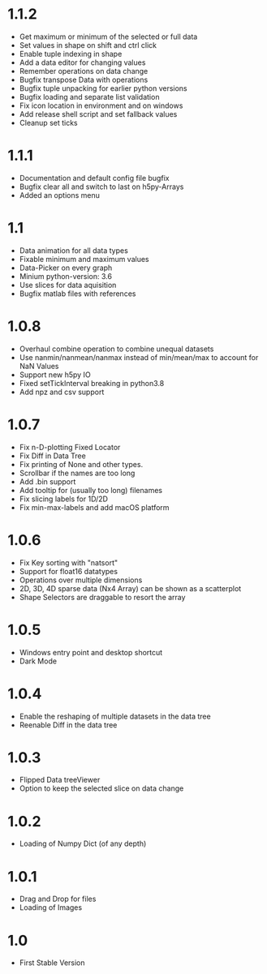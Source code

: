 # 1.1.2
- Get maximum or minimum of the selected or full data
- Set values in shape on shift and ctrl click
- Enable tuple indexing in shape
- Add a data editor for changing values
- Remember operations on data change
- Bugfix transpose Data with operations
- Bugfix tuple unpacking for earlier python versions
- Bugfix loading and separate list validation
- Fix icon location in environment and on windows
- Add release shell script and set fallback values
- Cleanup set ticks

# 1.1.1
- Documentation and default config file bugfix
- Bugfix clear all and switch to last on h5py-Arrays
- Added an options menu

# 1.1
- Data animation for all data types
- Fixable minimum and maximum values
- Data-Picker on every graph
- Minium python-version: 3.6
- Use slices for data aquisition
- Bugfix matlab files with references

# 1.0.8
- Overhaul combine operation to combine unequal datasets
- Use nanmin/nanmean/nanmax instead of min/mean/max to account for NaN Values
- Support new h5py IO
- Fixed setTickInterval breaking in python3.8
- Add npz and csv support

# 1.0.7
- Fix n-D-plotting Fixed Locator
- Fix Diff in Data Tree
- Fix printing of None and other types.
- Scrollbar if the names are too long
- Add .bin support
- Add tooltip for (usually too long) filenames
- Fix slicing labels for 1D/2D
- Fix min-max-labels and add macOS platform

# 1.0.6
- Fix Key sorting with "natsort"
- Support for float16 datatypes
- Operations over multiple dimensions
- 2D, 3D, 4D sparse data (Nx4 Array) can be shown as a scatterplot
- Shape Selectors are draggable to resort the array

# 1.0.5
- Windows entry point and desktop shortcut
- Dark Mode

# 1.0.4
- Enable the reshaping of multiple datasets in the data tree
- Reenable Diff in the data tree

# 1.0.3
- Flipped Data treeViewer
- Option to keep the selected slice on data change

# 1.0.2
- Loading of Numpy Dict (of any depth)

# 1.0.1
- Drag and Drop for files
- Loading of Images

# 1.0
- First Stable Version
